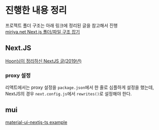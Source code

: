 # 진행한 내용 정리

프로젝트 폴더 구조는 아래 링크에 정리된 글을 참고해서 진행  
[miriya.net Next.js 폴더/파일 구조 잡기](https://miriya.net/blog/cliz752zc000lwb86y5gtxstu)

## Next.JS

[Hoon님이 정리하신 NextJS 글(2019년)](https://velog.io/@jeff0720/Next.js-%EA%B0%9C%EB%85%90-%EC%9D%B4%ED%95%B4-%EB%B6%80%ED%84%B0-%EC%8B%A4%EC%8A%B5%EA%B9%8C%EC%A7%80-%ED%95%B4%EB%B3%B4%EB%8A%94-SSR-%ED%99%98%EA%B2%BD-%EA%B5%AC%EC%B6%95)

### proxy 설정

리액트에서는 proxy 설정을 `package.json`에서 한 줄로 심플하게 설정을 했는데,  
NextJS의 경우 `next.config.js`에서 `rewrites()`로 설정해야 한다.

## mui

[material-ui-nextjs-ts example](https://github.com/mui/material-ui/tree/master/examples/material-ui-nextjs-ts)